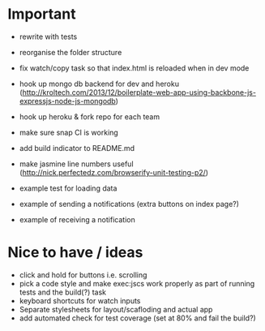 # Important

- rewrite with tests
- reorganise the folder structure
- fix watch/copy task so that index.html is reloaded when in dev mode
- hook up mongo db backend for dev and heroku (http://kroltech.com/2013/12/boilerplate-web-app-using-backbone-js-expressjs-node-js-mongodb)
- hook up heroku & fork repo for each team
- make sure snap CI is working
- add build indicator to README.md

- make jasmine line numbers useful (http://nick.perfectedz.com/browserify-unit-testing-p2/)
- example test for loading data

- example of sending a notifications (extra buttons on index page?)
- example of receiving a notification



# Nice to have / ideas
- click and hold for buttons i.e. scrolling
- pick a code style and make exec:jscs work properly as part of running tests and the build(?) task
- keyboard shortcuts for watch inputs
- Separate stylesheets for layout/scafloding and actual app
- add automated check for test coverage (set at 80% and fail the build?)
